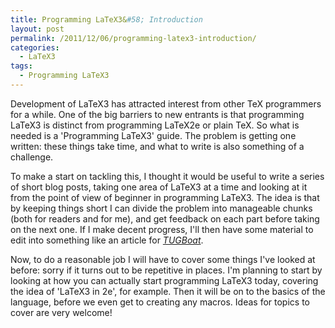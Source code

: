 ```yaml
---
title: Programming LaTeX3&#58; Introduction
layout: post
permalink: /2011/12/06/programming-latex3-introduction/
categories:
  - LaTeX3
tags:
  - Programming LaTeX3
---
```

Development of LaTeX3 has attracted interest from other TeX programmers for a while. One of the big barriers to new entrants is that programming LaTeX3 is distinct from programming LaTeX2e or plain TeX. So what is needed is a 'Programming LaTeX3' guide. The problem is getting one written: these things take time, and what to write is also something of a challenge.

To make a start on tackling this, I thought it would be useful to write a series of short blog posts, taking one area of LaTeX3 at a time and looking at it from the point of view of beginner in programming LaTeX3. The idea is that by keeping things short I can divide the problem into manageable chunks (both for readers and for me), and get feedback on each part before taking on the next one. If I make decent progress, I'll then have some material to edit into something like an article for [_TUGBoat_](https://tug.org/tugboat).

Now, to do a reasonable job I will have to cover some things I've looked at before: sorry if it turns out to be repetitive in places. I'm planning to start by looking at how you can actually start programming LaTeX3 today, covering the idea of 'LaTeX3 in 2e', for example. Then it will be on to the basics of the language, before we even get to creating any macros. Ideas for topics to cover are very welcome!
